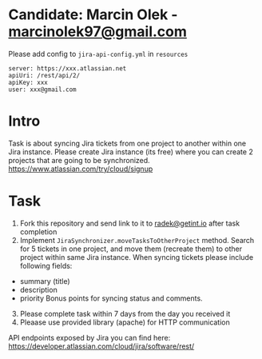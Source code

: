 # Candidate: Marcin Olek - marcinolek97@gmail.com
Please add config to `jira-api-config.yml` in `resources`
````
server: https://xxx.atlassian.net
apiUri: /rest/api/2/
apiKey: xxx
user: xxx@gmail.com
````
# Intro
Task is about syncing Jira tickets from one project to another within one Jira instance.
Please create Jira instance (its free) where you can create 2 projects that are going to be synchronized.
https://www.atlassian.com/try/cloud/signup

# Task
1. Fork this repository and send link to it to radek@getint.io after task completion
2. Implement `JiraSynchronizer.moveTasksToOtherProject` method. Search for 5 tickets in one project, and move them (recreate them) to other project within same Jira instance.
When syncing tickets please include following fields:
- summary (title)
- description
- priority
Bonus points for syncing status and comments.
3. Please complete task within 7 days from the day you received it
4. Pleaase use provided library (apache) for HTTP communication
  
API endpoints exposed by Jira you can find here:
https://developer.atlassian.com/cloud/jira/software/rest/
